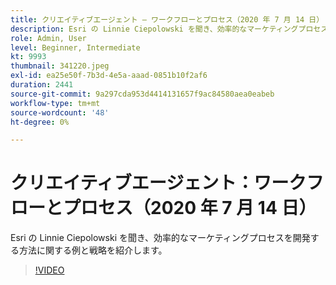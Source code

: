 ```yaml
---
title: クリエイティブエージェント — ワークフローとプロセス（2020 年 7 月 14 日）
description: Esri の Linnie Ciepolowski を聞き、効率的なマーケティングプロセスを開発する方法に関する例と戦略を紹介します。
role: Admin, User
level: Beginner, Intermediate
kt: 9993
thumbnail: 341220.jpeg
exl-id: ea25e50f-7b3d-4e5a-aaad-0851b10f2af6
duration: 2441
source-git-commit: 9a297cda953d4414131657f9ac84580aea0eabeb
workflow-type: tm+mt
source-wordcount: '48'
ht-degree: 0%

---
```


# クリエイティブエージェント：ワークフローとプロセス（2020 年 7 月 14 日）

Esri の Linnie Ciepolowski を聞き、効率的なマーケティングプロセスを開発する方法に関する例と戦略を紹介します。

>[!VIDEO](https://video.tv.adobe.com/v/341220/?quality=12&learn=on)
